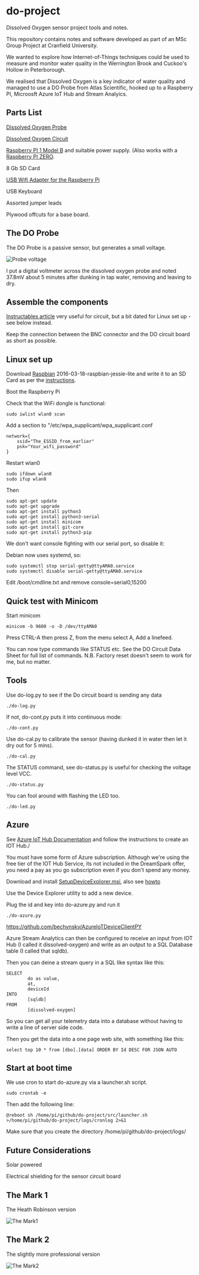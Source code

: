 # do-project
Dissolved Oxygen sensor project tools and notes.

This repository contains notes and software developed as part of an MSc Group Project at Cranfield University.

We wanted to explore how Internet-of-Things techniques could be used to measure and monitor water quality in the Werrington Brook and
Cuckoo's Hollow in Peterborough.

We realised that Dissolved Oxygen is a key indicator of water quality and managed to use a DO Probe from Atlas Scientific, hooked up to a Raspberry PI, Microosft Azure IoT Hub and Stream Analyics.

## Parts List

[Dissolved Oxygen Probe](http://www.atlas-scientific.com/product_pages/probes/do_probe.html)

[Dissolved Oxygen Circuit](http://www.atlas-scientific.com/product_pages/circuits/ezo_do.html)

[Raspberry PI 1 Model B](https://www.raspberrypi.org/products/model-b/) and suitable power supply.
(Also works with a [Raspberry PI ZERO](https://www.raspberrypi.org/products/pi-zero/).

8 Gb SD Card

[USB Wifi Adapter for the Raspberry Pi](http://www.amazon.co.uk/USB-Wifi-Adapter-Raspberry-Pi/dp/B00EZOQFHO)

USB Keyboard

Assorted jumper leads

Plywood offcuts for a base board.

## The DO Probe

The DO Probe is a passive sensor, but generates a small voltage.

![Probe voltage](voltage.png)

I put a digital voltmeter across the dissolved oxygen probe and noted
37.8mV about 5 minutes after dunking in tap water, removing and
leaving to dry.

## Assemble the components

[Instructables article](http://www.instructables.com/id/Plotly-Atlas-Scientific-Graph-Real-Time-Dissolved-/)
very useful for circuit, but a bit dated for Linux set up - see below instead.

Keep the connection between the BNC connector and the DO circuit board
as short as possible.

## Linux set up

Download [Raspbian](https://www.raspberrypi.org/downloads/)
2016-03-18-raspbian-jessie-lite and write it to an SD Card as per the
[instructions](https://www.raspberrypi.org/documentation/installation/installing-images/README.md).

Boot the Raspberry Pi

Check that the WiFi dongle is functional:

	sudo iwlist wlan0 scan

Add a section to "/etc/wpa_supplicant/wpa_supplicant.conf

	network={
		ssid="The_ESSID_from_earlier"
		psk="Your_wifi_password"
	}

Restart wlan0

	sudo ifdown wlan0
	sudo ifup wlan0
	
Then

	sudo apt-get update
	sudo apt-get upgrade
	sudo apt-get install python3
	sudo apt-get install python3-serial
	sudo apt-get install minicom
	sudo apt-get install git-core
	sudo apt-get install python3-pip

We don't want console fighting with our serial port, so disable it:

Debian now uses systemd, so:

	sudo systemctl stop serial-getty@ttyAMA0.service
	sudo systemctl disable serial-getty@ttyAMA0.service

Edit /boot/cmdline.txt and remove console=serial0,15200 

## Quick test with Minicom

Start minicom

	minicom -b 9600 -o -D /dev/ttyAMA0
	
Press CTRL-A then press Z, from the menu select A, Add a linefeed.

You can now type commands like STATUS etc. See the DO Circuit Data
Sheet for full list of commands. N.B. Factory reset doesn't seem to
work for me, but no matter.

## Tools

Use do-log.py to see if the Do circuit board is sending any data

	./do-log.py

If not, do-cont.py puts it into continuous mode:

	./do-cont.py
	
Use do-cal.py to calibrate the sensor (having dunked it in water then
let it dry out for 5 mins).

	./do-cal.py
	
The STATUS command, see do-status.py is useful for checking the
voltage level VCC.

	./do-status.py
	
You can fool around with flashing the LED too.

	./do-led.py
	
## Azure

See [Azure IoT Hub Documentation](https://azure.microsoft.com/en-gb/documentation/services/iot-hub/)
and follow the instructions to create an IOT Hub./

You must have some form of Azure subscription. Although we're using
the free tier of the IOT Hub Service, its not included in the
DreamSpark offer, you need a pay as you go subscription even if you
don't spend any money.

Download and install
[SetupDeviceExplorer.msi](https://github.com/Azure/azure-iot-sdks/releases),
also see
[howto](https://github.com/Azure/azure-iot-sdks/blob/master/tools/DeviceExplorer/doc/how_to_use_device_explorer.md)

Use the Device Explorer utility to add a new device.

Plug the id and key into do-azure.py and run it

	./do-azure.py
	
https://github.com/bechynsky/AzureIoTDeviceClientPY

Azure Stream Analytics can then be configured to receive an input from IOT Hub (I called it dissolved-oxygen) and write as an output to a SQL Database table (I called that sqldb).

Then you can deine a stream query in a SQL like syntax like this:

	SELECT
    		do as value,
    		at,
    		deviceId
	INTO
    		[sqldb]
	FROM
    		[dissolved-oxygen]

So you can get all your telemetry data into a database without having to write a line of server side code.

Then you get the data into a one page web site, with something like this:

	select top 10 * from [dbo].[data] ORDER BY Id DESC FOR JSON AUTO

## Start at boot time

We use cron to start do-azure.py via a launcher.sh script.

	sudo crontab -e
	
Then add the following line:

	@reboot sh /home/pi/github/do-project/src/launcher.sh >/home/pi/github/do-project/logs/cronlog 2>&1

Make sure that you create the directory /home/pi/github/do-project/logs/

## Future Considerations

Solar powered

Electrical shielding for the sensor circuit board

## The Mark 1

The Heath Robinson version

![The Mark1](mark1.png)

## The Mark 2

The slightly more professional version

![The Mark2](mark2.png)
